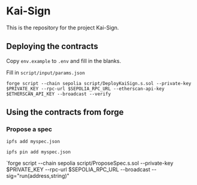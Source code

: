 # Kai-Sign
This is the repository for the project Kai-Sign.



## Deploying the contracts

Copy `env.example` to `.env` and fill in the blanks.

Fill in `script/input/params.json`

`forge script --chain sepolia script/DeployKaiSign.s.sol --private-key $PRIVATE_KEY --rpc-url $SEPOLIA_RPC_URL --etherscan-api-key $ETHERSCAN_API_KEY --broadcast --verify`

## Using the contracts from forge

### Propose a spec

`ipfs add myspec.json`

`ipfs pin add myspec.json`

`forge script --chain sepolia script/ProposeSpec.s.sol --private-key $PRIVATE_KEY --rpc-url $SEPOLIA_RPC_URL --broadcast --sig="run(address,string)"
